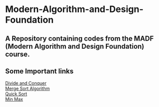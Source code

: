 # Modern-Algorithm-and-Design-Foundation
A Repository containing codes from the MADF (Modern Algorithm and Design Foundation) course.
---
## Some Important links

[Divide and Conquer](https://www.programiz.com/dsa/divide-and-conquer)
<br>
[Merge Sort Algorithm](https://www.geeksforgeeks.org/merge-sort/)
<br>
[Quick Sort](https://youtu.be/Dl6HT-NM_q4)
<br>
[Min Max](https://github.com/DeeptejD/Modern-Algorithm-and-Design-Foundation/blob/37a8b25859947f662f9d138913f9b62695ce60e2/Min%20Max/MinMax.md)
